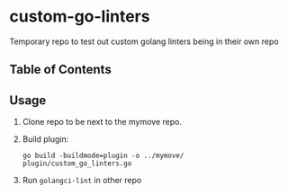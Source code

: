 # custom-go-linters
Temporary repo to test out custom golang linters being in their own repo

## Table of Contents

<!-- Table of Contents auto-generated with `pre-commit` and `markdown-toc` -->
<!-- Regenerate with "pre-commit run -a markdown-toc" -->

<!-- toc -->


<!-- tocstop -->

## Usage

1. Clone repo to be next to the mymove repo.
2. Build plugin:

    ```shell
    go build -buildmode=plugin -o ../mymove/ plugin/custom_go_linters.go
    ```
3. Run `golangci-lint` in other repo
